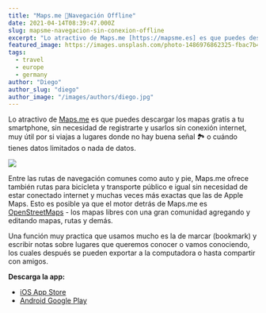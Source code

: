 ```yaml
---
title: "Maps.me 📱Navegación Offline"
date: 2021-04-14T08:39:47.000Z
slug: mapsme-navegacion-sin-conexion-offline
excerpt: "Lo atractivo de Maps.me [https://mapsme.es] es que puedes descargar los mapas gratis a tu smartphone, sin necesidad de registrarte y usarlos sin conexión intern..."
featured_image: https://images.unsplash.com/photo-1486976862325-fbac7b41739b?crop=entropy&cs=tinysrgb&fit=max&fm=jpg&ixid=MnwxMTc3M3wwfDF8c2VhcmNofDl8fG1hcHMlMjBhcHB8ZW58MHx8fHwxNjE4Mzg5Mzc0&ixlib=rb-1.2.1&q=80&w=2000
tags:
  - travel
  - europe
  - germany
author: "Diego"
author_slug: "diego"
author_image: "/images/authors/diego.jpg"
---
```


Lo atractivo de [Maps.me](https://mapsme.es) es que puedes descargar los mapas gratis a tu smartphone, sin necesidad de registrarte y usarlos sin conexión internet, muy útil por si viajas a lugares donde no hay buena señal 🏞 o cuándo tienes datos limitados o nada de datos.

![](/images/mapsme-offlineMaps.jpg)

Entre las rutas de navegación comunes como auto y pie, Maps.me ofrece también rutas para bicicleta y transporte público e igual sin necesidad de estar conectado internet y muchas veces más exactas que las de Apple Maps. Esto es posible ya que el motor detrás de Maps.me es [OpenStreetMaps](https://es.wikipedia.org/wiki/OpenStreetMap) - los mapas libres con una gran comunidad agregando y editando mapas, rutas y demás.  
  
Una función muy practica que usamos mucho es la de marcar (bookmark) y escribir notas sobre lugares que queremos conocer o vamos conociendo, los cuales después se pueden exportar a la computadora o hasta compartir con amigos.  
  
**Descarga la app:**

*   [iOS App Store](https://apps.apple.com/es/app/id510623322)
*   [Android Google Play](https://play.google.com/store/apps/details?id=com.mapswithme.maps.pro&hl=es&gl=US)